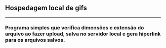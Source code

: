 ## Hospedagem local de gifs

----------
### Programa simples que verifica dimensões e extensão do arquivo ao fazer upload, salva no servidor local e gera hiperlink para os arquivos salvos.